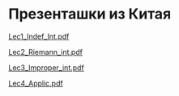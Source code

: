 # Презенташки из Китая

[Lec1_Indef_Int.pdf](Lec1__Indef_Int.pdf)

[Lec2_Riemann_int.pdf](Lec2_Riemann_int.pdf)

[Lec3_Improper_int.pdf](Lec3_Improper_int.pdf)

[Lec4_Applic.pdf](Lec4_Applic.pdf)